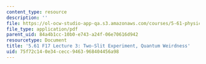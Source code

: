 ```yaml
---
content_type: resource
description: ''
file: https://ol-ocw-studio-app-qa.s3.amazonaws.com/courses/5-61-physical-chemistry-fall-2017/75f72c140e34cecc9463968404456a98_MIT5_61F17_lec3.pdf
file_type: application/pdf
parent_uid: 84a4b1cc-10b0-e743-a24f-06e70616d942
resourcetype: Document
title: '5.61 F17 Lecture 3: Two-Slit Experiment, Quantum Weirdness'
uid: 75f72c14-0e34-cecc-9463-968404456a98
---
```

